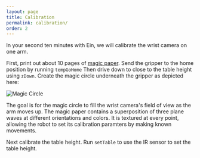 ```yaml
---
layout: page
title: Calibration
permalink: calibration/
order: 2
---
```


In your second ten minutes with Ein, we will calibrate the wrist
camera on one arm.

First, print out about 10 pages of [magic paper](
https://github.com/h2r/ein/raw/master/images/calibration/magicpaper.pdf).
Send the gripper to the home position by running `tempGoHome` Then
drive down to close to the table height using `zDown`.  Create the
magic circle underneath the gripper as depicted here:

![Magic Circle](../assets/magic_circle.jpg)

The goal is for the magic circle to fill the wrist camera's field of
view as the arm moves up.  The magic paper contains a superposition of
three plane waves at different orientations and colors.  It is
textured at every point, allowing the robot to set its calibration
paramters by making known movements.

Next calibrate the table height.  Run `setTable` to use the IR sensor
to set the table height.
